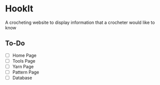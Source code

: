 # HookIt
A crocheting website to display information that a crocheter would like to know 
## To-Do 
- [ ] Home Page 
- [ ] Tools Page 
- [ ] Yarn Page 
- [ ] Pattern Page 
- [ ] Database
